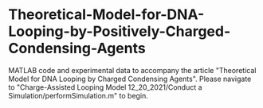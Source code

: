 # Theoretical-Model-for-DNA-Looping-by-Positively-Charged-Condensing-Agents
MATLAB code and experimental data to accompany the article "Theoretical Model for DNA Looping by Charged Condensing Agents". Please navigate to "Charge-Assisted Looping Model 12_20_2021/Conduct a Simulation/performSimulation.m" to begin.
